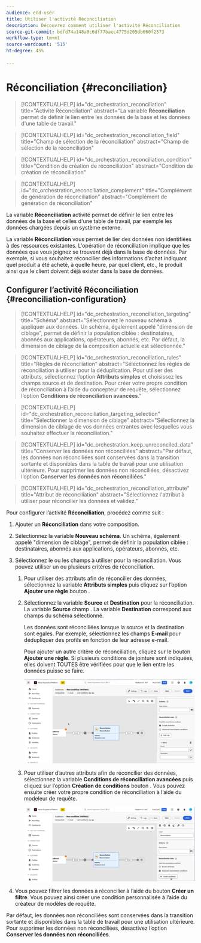 ```yaml
---
audience: end-user
title: Utiliser l'activité Réconciliation
description: Découvrez comment utiliser l'activité Réconciliation
source-git-commit: bdfd74a148a0c6df77baec4775d205db660f2573
workflow-type: tm+mt
source-wordcount: '515'
ht-degree: 45%

---
```



# Réconciliation {#reconciliation}

>[!CONTEXTUALHELP]
>id="dc_orchestration_reconciliation"
>title="Activité Réconciliation"
>abstract="La variable **Réconciliation** permet de définir le lien entre les données de la base et les données d&#39;une table de travail."

>[!CONTEXTUALHELP]
>id="dc_orchestration_reconciliation_field"
>title="Champ de sélection de la réconciliation"
>abstract="Champ de sélection de la réconciliation"

>[!CONTEXTUALHELP]
>id="dc_orchestration_reconciliation_condition"
>title="Condition de création de réconciliation"
>abstract="Condition de création de réconciliation"

>[!CONTEXTUALHELP]
>id="dc_orchestration_reconciliation_complement"
>title="Complément de génération de réconciliation"
>abstract="Complément de génération de réconciliation"

La variable **Réconciliation** activité permet de définir le lien entre les données de la base et celles d&#39;une table de travail, par exemple les données chargées depuis un système externe.

<!--For example, the **Reconciliation** activity can be placed after a **Load file** activity to import non-standard data into the database. In this case, the **Reconciliation** activity lets you define the link between the data in the Adobe Campaign database and the data in the work table.-->

La variable **Réconciliation** vous permet de lier des données non identifiées à des ressources existantes. L&#39;opération de réconciliation implique que les données que vous joignez se trouvent déjà dans la base de données. Par exemple, si vous souhaitez réconcilier des informations d’achat indiquant quel produit a été acheté, à quelle heure, par quel client, etc., le produit ainsi que le client doivent déjà exister dans la base de données.

## Configurer l’activité Réconciliation {#reconciliation-configuration}

>[!CONTEXTUALHELP]
>id="dc_orchestration_reconciliation_targeting"
>title="Schéma"
>abstract="Sélectionnez le nouveau schéma à appliquer aux données. Un schéma, également appelé &quot;dimension de ciblage&quot;, permet de définir la population ciblée : destinataires, abonnés aux applications, opérateurs, abonnés, etc. Par défaut, la dimension de ciblage de la composition actuelle est sélectionnée."

>[!CONTEXTUALHELP]
>id="dc_orchestration_reconciliation_rules"
>title="Règles de réconciliation"
>abstract="Sélectionnez les règles de réconciliation à utiliser pour la déduplication. Pour utiliser des attributs, sélectionnez l’option **Attributs simples** et choisissez les champs source et de destination. Pour créer votre propre condition de réconciliation à l’aide du concepteur de requête, sélectionnez l’option **Conditions de réconciliation avancées**."

>[!CONTEXTUALHELP]
>id="dc_orchestration_reconciliation_targeting_selection"
>title="Sélectionner la dimension de ciblage"
>abstract="Sélectionnez la dimension de ciblage de vos données entrantes avec lesquelles vous souhaitez effectuer la réconciliation."

>[!CONTEXTUALHELP]
>id="dc_orchestration_keep_unreconciled_data"
>title="Conserver les données non réconciliées"
>abstract="Par défaut, les données non réconciliées sont conservées dans la transition sortante et disponibles dans la table de travail pour une utilisation ultérieure. Pour supprimer les données non réconciliées, désactivez l’option **Conserver les données non réconciliées**."

>[!CONTEXTUALHELP]
>id="dc_orchestration_reconciliation_attribute"
>title="Attribut de réconciliation"
>abstract="Sélectionnez l&#39;attribut à utiliser pour réconcilier les données et validez."

Pour configurer l’activité **Réconciliation**, procédez comme suit :

1. Ajouter un **Réconciliation** dans votre composition.

1. Sélectionnez la variable **Nouveau schéma**. Un schéma, également appelé &quot;dimension de ciblage&quot;, permet de définir la population ciblée : destinataires, abonnés aux applications, opérateurs, abonnés, etc.

1. Sélectionnez le ou les champs à utiliser pour la réconciliation. Vous pouvez utiliser un ou plusieurs critères de réconciliation.

   1. Pour utiliser des attributs afin de réconcilier des données, sélectionnez la variable **Attributs simples** puis cliquez sur l’option **Ajouter une règle** bouton .
   1. Sélectionnez la variable **Source** et **Destination** pour la réconciliation. La variable **Source** champ . La variable **Destination** correspond aux champs du schéma sélectionné.

      Les données sont réconciliées lorsque la source et la destination sont égales. Par exemple, sélectionnez les champs **E-mail** pour dédupliquer des profils en fonction de leur adresse e-mail.

      Pour ajouter un autre critère de réconciliation, cliquez sur le bouton **Ajouter une règle**. Si plusieurs conditions de jointure sont indiquées, elles doivent TOUTES être vérifiées pour que le lien entre les données puisse se faire.

      ![](../assets/reconciliation-rules.png)

   1. Pour utiliser d’autres attributs afin de réconcilier des données, sélectionnez la variable **Conditions de réconciliation avancées** puis cliquez sur l’option **Création de conditions** bouton . Vous pouvez ensuite créer votre propre condition de réconciliation à l’aide du modeleur de requête.

      ![](../assets/reconciliation-advanced.png)

1. Vous pouvez filtrer les données à réconcilier à l’aide du bouton **Créer un filtre**. Vous pouvez ainsi créer une condition personnalisée à l’aide du créateur de modèles de requête.

Par défaut, les données non réconciliées sont conservées dans la transition sortante et disponibles dans la table de travail pour une utilisation ultérieure. Pour supprimer les données non réconciliées, désactivez l’option **Conserver les données non réconciliées**.

<!--
## Example {#reconciliation-example}

The following example demonstrates a workflow that creates an audience of profiles directly from an imported file containing new clients. It is made up of the following activities:

The workflow is designed as follows:

![](../assets/workflow-reconciliation-sample-1.0.png)

 
It is built with the following activities:

* A [Load file](load-file.md) activity uploads a file containing profiles data that were extracted from an external tool.

    For example:

    ```
    lastname;firstname;email;birthdate;
    JACKMAN;Megan;megan.jackman@testmail.com;07/08/1975;
    PHILLIPS;Edward;phillips@testmail.com;09/03/1986;
    WEAVER;Justin;justin_w@testmail.com;11/15/1990;
    MARTIN;Babe;babeth_martin@testmail.net;11/25/1964;
    REESE;Richard;rreese@testmail.com;02/08/1987;
    ```

* A **Reconciliation** activity which identifies the incoming data as profiles, by using the **email** and **Date of birth** fields as reconciliation criteria.

    ![](../assets/workflow-reconciliation-sample-1.1.png)

* A [Save audience](save-audience.md) activity to create a new audience based on these updates. You can also replace the **Save audience** activity by an **End** activity if no specific audience needs to be created or updated. Recipient profiles are updated in any case when you run the workflow.


## Compatibility {#reconciliation-compat}

The **Reconciliation** activity does not exist in the Client console. All **Enrichments** activities created in the Client console with the reconciliation options enabled are displayed as **Reconciliation** activities in Campaign Web user interface.
-->
